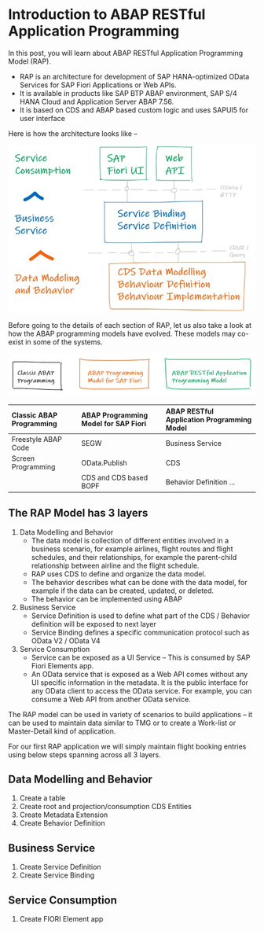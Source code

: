 # Introduction to ABAP RESTful Application Programming

In this post, you will learn about ABAP RESTful Application Programming Model (RAP).

- RAP is an architecture for development of SAP HANA-optimized OData Services for SAP Fiori Applications or Web APIs.
- It is available in products like SAP BTP ABAP environment, SAP S/4 HANA Cloud and Application Server ABAP 7.56.
- It is based on CDS and ABAP based custom logic and uses SAPUI5 for user interface

Here is how the architecture looks like –

![alt text](image.png)

Before going to the details of each section of RAP, let us also take a look at how the ABAP programming models have evolved. These models may co-exist in some of the systems.

![alt text](image-1.png)

| Classic ABAP Programming | ABAP Programming Model for SAP Fiori | ABAP RESTful Application Programming Model |
| :- | :- | :- |
|Freestyle ABAP Code | SEGW | Business Service |
| Screen Programming | OData.Publish | CDS |
||CDS and CDS based BOPF |Behavior Definition … |

## The RAP Model has 3 layers

1. Data Modelling and Behavior
    - The data model is collection of different entities involved in a business scenario, for example airlines, flight routes and flight schedules, and their relationships, for example the parent-child relationship between airline and the flight schedule.
    - RAP uses CDS to define and organize the data model.
    - The behavior describes what can be done with the data model, for example if the data can be created, updated, or deleted.
    - The behavior can be implemented using ABAP
2. Business Service
    - Service Definition is used to define what part of the CDS / Behavior definition will be exposed to next layer
    - Service Binding defines a specific communication protocol such as OData V2 / OData V4
3. Service Consumption 
    - Service can be exposed as a UI Service – This is consumed by SAP Fiori Elements app.
    - An OData service that is exposed as a Web API comes without any UI specific information in the metadata. It is the public interface for any OData client to access the OData service. For example, you can consume a Web API from another OData service.

The RAP model can be used in variety of scenarios to build applications – it can be used to maintain data similar to TMG or to create a Work-list or Master-Detail kind of application.

For our first RAP application we will simply maintain flight booking entries using below steps spanning across all 3 layers.

## Data Modelling and Behavior

1. Create a table
2. Create root and projection/consumption CDS Entities
3. Create Metadata Extension
4. Create Behavior Definition

## Business Service

1. Create Service Definition
2. Create Service Binding

## Service Consumption

1. Create FIORI Element app